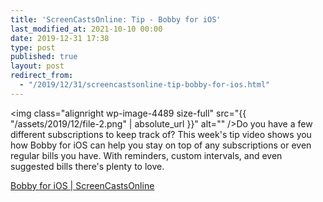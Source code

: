 ```yaml
---
title: 'ScreenCastsOnline: Tip - Bobby for iOS'
last_modified_at: 2021-10-10 00:00
date: 2019-12-31 17:38
type: post
published: true
layout: post
redirect_from:
  - "/2019/12/31/screencastsonline-tip-bobby-for-ios.html"
---
```

<img class="alignright wp-image-4489 size-full" src="{{ "/assets/2019/12/file-2.png" | absolute_url }}" alt="" />Do you have a few different subscriptions to keep track of? This week's tip video shows you how Bobby for iOS can help you stay on top of any subscriptions or even regular bills you have. With reminders, custom intervals, and even suggested bills there's plenty to love.  

<!--more-->

<a href="https://screencastsonline.com/tutorials/ios-apps/tip-bobby-for-ios?ref=cascades42">Bobby for iOS | ScreenCastsOnline</a>  
